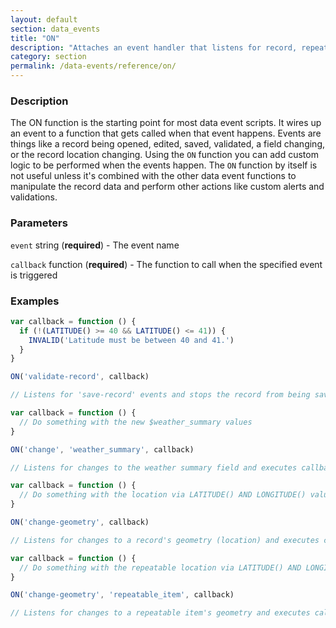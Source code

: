 ```yaml
---
layout: default
section: data_events
title: "ON"
description: "Attaches an event handler that listens for record, repeatable, or field events."
category: section
permalink: /data-events/reference/on/
---
```


### Description

The ON function is the starting point for most data event scripts. It wires up an event to a function that gets called when that event happens. Events are things like a record being opened, edited, saved, validated, a field changing, or the record location changing. Using the `ON` function you can add custom logic to be performed when the events happen. The `ON` function by itself is not useful unless it's combined with the other data event functions to manipulate the record data and perform other actions like custom alerts and validations.

### Parameters

`event` string (__required__) - The event name

`callback` function (__required__) - The function to call when the specified event is triggered

### Examples

```js
var callback = function () {
  if (!(LATITUDE() >= 40 && LATITUDE() <= 41)) {
    INVALID('Latitude must be between 40 and 41.')
  }
}

ON('validate-record', callback)

// Listens for 'save-record' events and stops the record from being saved unless it's within a latitude range
```


```js
var callback = function () {
  // Do something with the new $weather_summary values
}

ON('change', 'weather_summary', callback)

// Listens for changes to the weather summary field and executes callback
```


```js
var callback = function () {
  // Do something with the location via LATITUDE() AND LONGITUDE() values
}

ON('change-geometry', callback)

// Listens for changes to a record's geometry (location) and executes callback
```


```js
var callback = function () {
  // Do something with the repeatable location via LATITUDE() AND LONGITUDE() values
}

ON('change-geometry', 'repeatable_item', callback)

// Listens for changes to a repeatable item's geometry and executes callback
```
